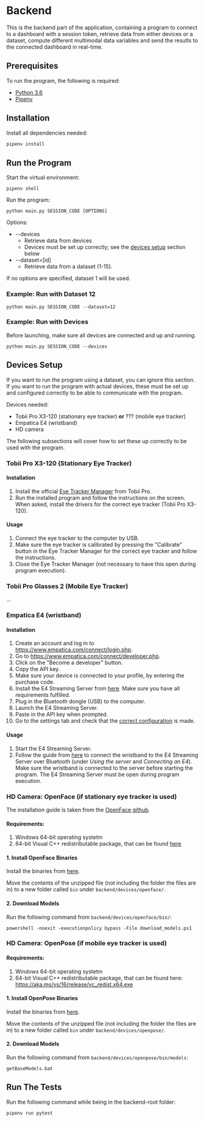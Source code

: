 # Backend

This is the backend part of the application, containing a program to connect to a dashboard with a session token, retrieve data from either devices or a dataset, compute different multimodal data variables and send the results to the connected dashboard in real-time.

## Prerequisites

To run the program, the following is required:

- [Python 3.6](https://www.python.org/downloads/)
- [Pipenv](https://github.com/pypa/pipenv)

## Installation

Install all dependencies needed:

```bash
pipenv install
```

## Run the Program

Start the virtual environment:

```
pipenv shell
```

Run the program:

```
python main.py SESSION_CODE [OPTIONS]
```

Options:

- --devices
  - Retrieve data from devices
  - Devices must be set up correctly; see the [devices setup](#devices-setup) section below
- --dataset=[id]
  - Retrieve data from a dataset (1-15).

If no options are specified, dataset 1 will be used.

### Example: Run with Dataset 12

```
python main.py SESSION_CODE --dataset=12
```

### Example: Run with Devices

Before launching, make sure all devices are connected and up and running.

```
python main.py SESSION_CODE --devices
```

## Devices Setup

If you want to run the program using a dataset, you can ignore this section. If you want to run the program with actual devices, these must be set up and configured correctly to be able to communicate with the program.

Devices needed:

- Tobii Pro X3-120 (stationary eye tracker) **or** ??? (mobile eye tracker)
- Empatica E4 (wristband)
- HD camera

The following subsections will cover how to set these up correctly to be used with the program.

### Tobii Pro X3-120 (Stationary Eye Tracker)

#### Installation

1. Install the official [Eye Tracker Manager](https://www.tobiipro.com/product-listing/eye-tracker-manager/) from Tobii Pro.
2. Run the installed program and follow the instructions on the screen. When asked, install the drivers for the correct eye tracker (Tobii Pro X3-120).

#### Usage

1. Connect the eye tracker to the computer by USB.
2. Make sure the eye tracker is calibrated by pressing the "Calibrate" button in the Eye Tracker Manager for the correct eye tracker and follow the instructions.
3. Close the Eye Tracker Manager (not necessary to have this open during program execution).

### Tobii Pro Glasses 2 (Mobile Eye Tracker)

...

### Empatica E4 (wristband)

#### Installation

1. Create an account and log in to https://www.empatica.com/connect/login.php.
2. Go to https://www.empatica.com/connect/developer.php.
3. Click on the "Become a developer" button.
4. Copy the API key.
5. Make sure your device is connected to your profile, by entering the purchase code.
6. Install the E4 Streaming Server from [here](http://developer.empatica.com/windows-streaming-server-usage.html). Make sure you have all requirements fulfilled.
7. Plug in the Bluetooth dongle (USB) to the computer.
8. Launch the E4 Streaming Server.
9. Paste in the API key when prompted.
10. Go to the settings tab and check that the [correct configuration](../documentation/e4_streaming_server_settings.png) is made.

#### Usage

1. Start the E4 Streaming Server.
2. Follow the guide from [here](https://developer.empatica.com/windows-streaming-server-usage.html) to connect the wristband to the E4 Streaming Server over Bluetooth (under _Using the server_ and _Connecting an E4_). Make sure the wristband is connected to the server before starting the program. The E4 Streaming Server must be open during program execution.

### HD Camera: OpenFace (if stationary eye tracker is used)

The installation guide is taken from the [OpenFace github](https://github.com/TadasBaltrusaitis/OpenFace/wiki/Windows-Installation).

#### Requirements:

1. Windows 64-bit operating systetm
2. 64-bit Visual C++ redistributable package, that can be found [here](https://aka.ms/vs/16/release/vc_redist.x64.exe)

#### 1. Install OpenFace Binaries

Install the binaries from [here](https://github.com/TadasBaltrusaitis/OpenFace/releases/download/OpenFace_2.2.0/OpenFace_2.2.0_win_x64.zip).

Move the contents of the unzipped file (not including the folder the files are in) to a new folder called `bin` under `backend/devices/openface/`.

#### 2. Download Models

Run the following command from `backend/devices/openface/bin/`:

```
powershell -noexit -executionpolicy bypass -File download_models.ps1
```

### HD Camera: OpenPose (if mobile eye tracker is used)

#### Requirements:

1. Windows 64-bit operating systetm
2. 64-bit Visual C++ redistributable package, that can be found here: https://aka.ms/vs/16/release/vc_redist.x64.exe

#### 1. Install OpenPose Binaries

Install the binaries from [here](https://github.com/CMU-Perceptual-Computing-Lab/openpose/releases/download/v1.7.0/openpose-1.7.0-binaries-win64-cpu-python3.7-flir-3d.zip).

Move the contents of the unzipped file (not including the folder the files are in) to a new folder called `bin` under `backend/devices/openpose/`.

#### 2. Download Models

Run the following command from `backend/devices/openpose/bin/models`:

```
getBaseModels.bat
```

## Run The Tests

Run the following command while being in the backend-root folder:

```
pipenv run pytest
```
